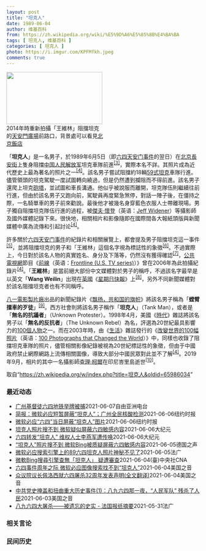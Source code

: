 ```yaml
---
layout: post
title: "坦克人"
date: 1989-06-04
author: 维基百科
from: https://zh.wikipedia.org/wiki/%E5%9D%A6%E5%85%8B%E4%BA%BA
tags: [ 坦克人, 维基百科 ]
categories: [ 坦克人 ]
photo: https://i.imgur.com/KPFMfkh.jpeg
comments: true
---
```

<div class="mw-parser-output"><div id="noteTA-6b9b8d4e" class="noteTA"><div class="noteTA-group"><div data-noteta-group-source="module" data-noteta-group="Music"></div><div data-noteta-group-source="module" data-noteta-group="IT"></div></div><div class="noteTA-local"><div data-noteta-code="zh-cn:胶卷; zh-hk:膠卷; zh-tw:底片;"></div><div data-noteta-code="zh-cn:录像; zh-hant:影片;"></div><div data-noteta-code="zh-cn:穆阿迈尔·卡扎菲; zh-tw:穆阿邁爾·格達費; zh-hk:卡達菲; zh-sg:穆阿迈尔·卡达菲;"></div><div data-noteta-code="zh-cn:卡扎菲; zh-tw:格達費; zh-hk:卡達菲; zh-sg:卡达菲;"></div><div data-noteta-code="zh-cn:沃尔特斯; zh-hk:華特絲;zh-tw:華特絲"></div><div data-noteta-code="zh-hans:大黄鸭; zh-cn:大黄鸭; zh-hk:橡皮鴨; zh-tw:黃色小鴨"></div></div></div>

<div class="thumb tright"><div class="thumbinner" style="width:252px;"><a href="/wiki/File:Intersection_of_East_Chang%27an_Avenue_and_Nanheyan_Street,_Beijing,_2014.jpg" class="image"><img alt="" src="//upload.wikimedia.org/wikipedia/commons/thumb/5/50/Intersection_of_East_Chang%27an_Avenue_and_Nanheyan_Street%2C_Beijing%2C_2014.jpg/250px-Intersection_of_East_Chang%27an_Avenue_and_Nanheyan_Street%2C_Beijing%2C_2014.jpg" decoding="async" width="250" height="136" class="thumbimage" srcset="//upload.wikimedia.org/wikipedia/commons/thumb/5/50/Intersection_of_East_Chang%27an_Avenue_and_Nanheyan_Street%2C_Beijing%2C_2014.jpg/375px-Intersection_of_East_Chang%27an_Avenue_and_Nanheyan_Street%2C_Beijing%2C_2014.jpg 1.5x, //upload.wikimedia.org/wikipedia/commons/thumb/5/50/Intersection_of_East_Chang%27an_Avenue_and_Nanheyan_Street%2C_Beijing%2C_2014.jpg/500px-Intersection_of_East_Chang%27an_Avenue_and_Nanheyan_Street%2C_Beijing%2C_2014.jpg 2x" data-file-width="6048" data-file-height="3288"></a>  <div class="thumbcaption"><div class="magnify"><a href="/wiki/File:Intersection_of_East_Chang%27an_Avenue_and_Nanheyan_Street,_Beijing,_2014.jpg" class="internal" title="放大"></a></div>2014年時重新拍攝「王維林」阻擋坦克的<a href="/wiki/%E5%A4%A9%E5%AE%89%E9%96%80%E5%BB%A3%E5%A0%B4" class="mw-redirect" title="天安門廣場">天安門廣場</a>前路口，背景處可以看見<a href="/wiki/%E5%8C%97%E4%BA%AC%E9%A3%AF%E5%BA%97" title="北京飯店">北京飯店</a></div></div></div>
<p>「<b>坦克人</b>」是一名男子，於1989年6月5日（即<a href="/wiki/%E5%85%AD%E5%9B%9B%E5%A4%A9%E5%AE%89%E9%97%A8%E4%BA%8B%E4%BB%B6" class="mw-redirect" title="六四天安门事件">六四天安门事件</a>的翌日）在<a href="/wiki/%E5%8C%97%E4%BA%AC" class="mw-redirect" title="北京">北京</a><a href="/wiki/%E9%95%B7%E5%AE%89%E8%A1%97" class="mw-redirect" title="長安街">長安街</a>上隻身阻擋<a href="/wiki/%E4%B8%AD%E5%9B%BD%E4%BA%BA%E6%B0%91%E8%A7%A3%E6%94%BE%E5%86%9B" title="中国人民解放军">中国人民解放军</a>坦克車隊前進<sup id="cite_ref-3" class="reference"><a href="#cite_note-3">[3]</a></sup>，實際本名不詳。其照片成為近代歷史上最為著名的照片之一<sup id="cite_ref-Patrick_Witty_1_4-0" class="reference"><a href="#cite_note-Patrick_Witty_1-4">[4]</a></sup>。該名男子嘗試阻擋約18輛<a href="/wiki/59%E5%BC%8F%E5%9D%A6%E5%85%8B" title="59式坦克">59式坦克</a>車隊行進。儘管領頭的坦克駕駛一度試圖轉向繞過，但是仍然遭到攔阻而不得前進。該名男子還爬上坦克<a href="/wiki/%E7%A0%B2%E5%A1%94" title="砲塔">砲塔</a>，並試圖和車長溝通。他似乎被說服而離開，坦克隊伍則繼續往前行進，但由於該名男子又跑向前，駕駛員再度緊急煞停，對話一陣子後，在僵持之際，一名騎單車的男子前來勸說。最後他才被幾名身穿藍色衣服人士帶離現場。男子獨自阻擋坦克隊伍行進的過程，被<span class="ilh-all" data-orig-title="傑夫·懷登" data-lang-code="en" data-lang-name="英语" data-foreign-title="Jeff Widener"><span class="ilh-page"><a href="/w/index.php?title=%E5%82%91%E5%A4%AB%C2%B7%E6%87%B7%E7%99%BB&amp;action=edit&amp;redlink=1" class="new" title="傑夫·懷登（页面不存在）">傑夫·懷登</a></span><span class="noprint ilh-comment">（<span class="ilh-lang">英语</span><span class="ilh-colon">：</span><span class="ilh-link"><a href="https://en.wikipedia.org/wiki/Jeff_Widener" class="extiw" title="en:Jeff Widener"><span lang="en" dir="auto">Jeff Widener</span></a></span>）</span></span>等攝影師及國外媒體記錄下來。很快地，相關相片和影像隨即在國際間各大報紙頭版與新聞媒體中廣為流傳和引起討论<sup id="cite_ref-Patrick_Witty_1_4-1" class="reference"><a href="#cite_note-Patrick_Witty_1-4">[4]</a></sup>。
</p><p>許多關於<a href="/wiki/%E5%85%AD%E5%9B%9B%E5%A4%A9%E5%AE%89%E9%97%A8%E4%BA%8B%E4%BB%B6" class="mw-redirect" title="六四天安门事件">六四天安门事件</a>的紀錄片和相關展覽上，都會提及男子阻擋坦克這一事件<sup id="cite_ref-辛菲_5-0" class="reference"><a href="#cite_note-辛菲-5">[5]</a></sup>，並將阻擋坦克的男子和「王維林」這個名字視為標誌性的象徵<sup id="cite_ref-6" class="reference"><a href="#cite_note-6">[6]</a></sup>。不過實際上，今日對於該名人物的真實姓名、身分及下落等，仍然沒有獲得確認<sup id="cite_ref-皮科·艾爾_7-0" class="reference"><a href="#cite_note-皮科·艾爾-7">[7]</a></sup>，<a href="/wiki/%E5%85%AC%E5%85%B1%E5%B9%BF%E6%92%AD%E7%94%B5%E8%A7%86%E5%85%AC%E5%8F%B8" title="公共广播电视公司">公共電視網</a>節目《<span class="ilh-all" data-orig-title="前線 (美國電視節目)" data-lang-code="en" data-lang-name="英语" data-foreign-title="Frontline (U.S. TV series)"><span class="ilh-page"><a href="/w/index.php?title=%E5%89%8D%E7%B7%9A_(%E7%BE%8E%E5%9C%8B%E9%9B%BB%E8%A6%96%E7%AF%80%E7%9B%AE)&amp;action=edit&amp;redlink=1" class="new" title="前線 (美國電視節目)（页面不存在）">前線</a></span><span class="noprint ilh-comment">（<span class="ilh-lang">英语</span><span class="ilh-colon">：</span><span class="ilh-link"><a href="https://en.wikipedia.org/wiki/Frontline_(U.S._TV_series)" class="extiw" title="en:Frontline (U.S. TV series)"><span lang="en" dir="auto">Frontline (U.S. TV series)</span></a></span>）</span></span>》曾在2006年為此拍攝紀錄片<sup id="cite_ref-Patrick_Witty_1_4-2" class="reference"><a href="#cite_note-Patrick_Witty_1-4">[4]</a></sup>。「<b>王維林</b>」是當前絕大部份中文媒體對於男子的稱呼，不過該名字最早是以英文「<span lang="en"><b>Wang Weilin</b></span>」出現在<a href="/wiki/%E8%8B%B1%E5%9C%8B" class="mw-redirect" title="英國">英國</a>《<a href="/wiki/%E6%AF%8F%E6%97%A5%E5%BF%AB%E5%A0%B1" title="每日快報">星期日快報</a>》上<sup id="cite_ref-洛杉磯時報_8-0" class="reference"><a href="#cite_note-洛杉磯時報-8">[8]</a></sup>，另外不同新聞媒體對於該名阻擋坦克者也有不同稱呼。
</p><p><a href="/wiki/%E4%B8%AD%E5%9B%BD%E4%BA%BA%E6%B0%91%E8%A7%A3%E6%94%BE%E5%86%9B%E6%96%87%E5%8C%96%E8%89%BA%E6%9C%AF%E4%B8%AD%E5%BF%83%E7%94%B5%E5%BD%B1%E7%94%B5%E8%A7%86%E5%88%B6%E4%BD%9C%E9%83%A8" title="中国人民解放军文化艺术中心电影电视制作部">八一電影製片廠</a>出品的新聞紀錄片《<a href="/wiki/%E9%A3%98%E6%89%AC%EF%BC%8C%E5%85%B1%E5%92%8C%E5%9B%BD%E7%9A%84%E6%97%97%E5%B8%9C" title="飘扬，共和国的旗帜">飘扬，共和国的旗帜</a>》將該名男子稱為「<b>螳臂擋車的歹徒</b>」<sup id="cite_ref-八九天安門事件解放軍縂政治部資料片_9-0" class="reference"><a href="#cite_note-八九天安門事件解放軍縂政治部資料片-9">[9]</a></sup>。西方社會則將該名男子稱作「<b>坦克人</b>」（Tank Man），或者是「<b>無名的抗議者</b>」（Unknown Protester）。1998年4月，美國《<a href="/wiki/%E6%99%82%E4%BB%A3_(%E9%9B%9C%E8%AA%8C)" class="mw-redirect" title="時代 (雜誌)">時代</a>》雜誌將該名男子以「<b>無名的反抗者</b>」（The Unknown Rebel）為名，評選為20世紀最具影響力的<a href="/wiki/%E6%97%B6%E4%BB%A3100%E4%BA%BA%EF%BC%9A%E6%9C%AC%E4%B8%96%E7%BA%AA%E6%9C%80%E9%87%8D%E8%A6%81%E7%9A%84%E4%BA%BA%E7%89%A9" title="时代100人：本世纪最重要的人物">100個人物</a>之一。而在2003年時，由《<a href="/wiki/%E7%94%9F%E6%B4%BB_(%E9%9B%9C%E8%AA%8C)" title="生活 (雜誌)">生活</a>》雜誌發行的《<span class="ilh-all" data-orig-title="改變世界的100幅照片" data-lang-code="en" data-lang-name="英语" data-foreign-title="100 Photographs that Changed the World"><span class="ilh-page"><a href="/w/index.php?title=%E6%94%B9%E8%AE%8A%E4%B8%96%E7%95%8C%E7%9A%84100%E5%B9%85%E7%85%A7%E7%89%87&amp;action=edit&amp;redlink=1" class="new" title="改變世界的100幅照片（页面不存在）">改變世界的100幅照片</a></span><span class="noprint ilh-comment">（<span class="ilh-lang">英语</span><span class="ilh-colon">：</span><span class="ilh-link"><a href="https://en.wikipedia.org/wiki/100_Photographs_that_Changed_the_World" class="extiw" title="en:100 Photographs that Changed the World"><span lang="en" dir="auto">100 Photographs that Changed the World</span></a></span>）</span></span>》中，同樣也收錄了阻擋坦克車隊的照片，儘管相關影像紀錄被視為20世紀標誌性的象徵，但由于中國政府禁止網際網路上流傳相關圖像，導致大部分中國民眾對此並不了解<sup id="cite_ref-Patrick_Witty_1_4-3" class="reference"><a href="#cite_note-Patrick_Witty_1-4">[4]</a></sup>。2019年9月，相片的其中一名攝影師<a href="/wiki/%E6%9F%A5%E7%90%86%C2%B7%E6%9F%AF%E7%88%BE_(%E6%94%9D%E5%BD%B1%E5%B8%AB)" title="查理·柯爾 (攝影師)">查理·柯爾</a>在印尼峇里島逝世<sup id="cite_ref-10" class="reference"><a href="#cite_note-10">[10]</a></sup>。
</p>
</div><noscript><img src="//zh.wikipedia.org/wiki/Special:CentralAutoLogin/start?type=1x1" alt="" title="" width="1" height="1" style="border: none; position: absolute;"></noscript>
<div class="printfooter">取自“<a dir="ltr" href="https://zh.wikipedia.org/w/index.php?title=坦克人&amp;oldid=65986034">https://zh.wikipedia.org/w/index.php?title=坦克人&amp;oldid=65986034</a>”</div><div id="recent-news"><h3>最近动态</h3><ul><li><a href="https://nodebe4.github.io/waimei/2021-06-07/%E5%B9%BF%E5%B7%9E%E5%9F%BA%E7%9D%A3%E5%BE%92%E5%85%AD%E5%9B%9B%E5%9C%B0%E9%93%81%E4%B8%BE%E7%89%8C%E8%A2%AB%E6%8D%95" title="广州基督徒六四地铁举牌被捕—— 六四天安门事件三十二周年，中国当局对相关言论严加管控，但各地仍然有人以不同方式悼念。广州有基督徒在地铁站展示标语被捕，相信已遭刑事拘留。广西有公民因为转发“坦克人...">广州基督徒六四地铁举牌被捕</a><time>2021-06-07</time><a class="tag">自由亚洲电台</a></li>
<li><a href="https://nodebe4.github.io/waimei/2021-06-06/%E7%AE%80%E6%8A%A5-%E5%BE%AE%E8%BD%AF%E5%BF%85%E5%BA%94%E7%9F%AD%E6%9A%82%E5%B1%8F%E8%94%BD-%E5%9D%A6%E5%85%8B%E4%BA%BA-%E5%B9%BF%E5%B7%9E%E5%85%A8%E6%B0%91%E6%A0%B8%E9%85%B8%E6%A3%80%E6%B5%8B" title="简报：微软必应短暂屏蔽“坦克人”；广州全民核酸检测—— Image 中国军队镇压了天安门广场抗议活动之后，一名后来被称为“坦克人”、身份不明的男子在北京拦住了一列坦克车。Credit...Jef...">简报：微软必应短暂屏蔽“坦克人”；广州全民核酸检测</a><time>2021-06-06</time><a class="tag">纽约时报</a></li>
<li><a href="https://nodebe4.github.io/waimei/2021-06-06/%E5%BE%AE%E8%BD%AF%E5%BF%85%E5%BA%94-%E5%85%AD%E5%9B%9B-%E5%BD%93%E6%97%A5%E5%B1%8F%E8%94%BD-%E5%9D%A6%E5%85%8B%E4%BA%BA-%E5%9B%BE%E7%89%87" title="微软必应“六四”当日屏蔽“坦克人”图片—— 孟建国 2021年6月7日 中国军队镇压了天安门广场抗议活动之后，一名后来被称为“坦克人”、身份不明的男子在北京拦住了一列坦克车。 Jeff Wide...">微软必应“六四”当日屏蔽“坦克人”图片</a><time>2021-06-06</time><a class="tag">纽约时报</a></li>
<li><a href="https://nodebe4.github.io/waimei/2021-06-06/%E5%9D%A6%E5%85%8B%E4%BA%BA%E7%85%A7%E7%89%87%E6%90%9C%E4%B8%8D%E5%88%B0-%E5%BE%AE%E8%BD%AF%E7%96%91%E4%BC%BC%E5%B1%8F%E8%94%BD%E5%85%AD%E5%9B%9B%E6%95%8F%E6%84%9F%E5%86%85%E5%AE%B9" title="坦克人照片搜不到 微软疑似屏蔽六四敏感内容—— 【大纪元2021年06月07日讯】（大纪元记者张婷综合报导）天安门大屠杀32周年当天，微软旗下Bing（必应）在全球范围内屏蔽了对六四事件具有标志...">坦克人照片搜不到 微软疑似屏蔽六四敏感内容</a><time>2021-06-06</time><a class="tag">大纪元</a></li>
<li><a href="https://nodebe4.github.io/waimei/2021-06-06/%E5%85%AD%E5%9B%9B%E8%BD%AC%E5%8F%91-%E5%9D%A6%E5%85%8B%E4%BA%BA-%E7%BB%B4%E6%9D%83%E4%BA%BA%E5%A3%AB%E6%9D%8E%E7%87%95%E5%86%9B%E9%81%AD%E4%BC%A0%E5%94%A4" title="六四转发“坦克人” 维权人士李燕军遭传唤—— 【大纪元2021年06月06日讯】（大纪元记者洪宁采访报导）广西维权人士李燕军于“六四”前在推特转发了一则纪念“八九六四”“坦克人”的则视频，遭当地...">六四转发“坦克人” 维权人士李燕军遭传唤</a><time>2021-06-06</time><a class="tag">大纪元</a></li>
<li><a href="https://nodebe4.github.io/waimei/2021-06-05/%E5%9D%A6%E5%85%8B%E4%BA%BA-%E7%85%A7%E7%89%87%E6%90%9C%E4%B8%8D%E5%88%B0-%E5%BE%AE%E8%BD%AFBing%E8%A2%AB%E8%B4%A8%E7%96%91%E5%B1%8F%E8%94%BD%E5%85%AD%E5%9B%9B%E6%95%8F%E6%84%9F%E5%86%85%E5%AE%B9" title="“坦克人”照片搜不到 微软Bing被质疑屏蔽六四敏感内容—— 2021-06-05T09:30:57.237Z （德国之声中文网）1989年天安门事件的一张照片“坦克人”被认为是20世纪的标志性...">“坦克人”照片搜不到 微软Bing被质疑屏蔽六四敏感内容</a><time>2021-06-05</time><a class="tag">德国之声</a></li>
<li><a href="https://nodebe4.github.io/waimei/2021-06-05/%E5%BE%AE%E8%BD%AF%E5%BF%85%E5%BA%94%E6%90%9C%E7%B4%A2%E5%BC%95%E6%93%8E%E4%B8%8A%E7%9A%8489%E5%85%AD%E5%9B%9B%E5%9D%A6%E5%85%8B%E4%BA%BA%E7%85%A7%E7%89%87%E7%A5%9E%E7%A7%98%E4%B8%8D%E8%A7%81%E4%BA%86" title="微软必应搜索引擎上的89六四坦克人照片神秘不见了—— 05/06/2021 - 10:08 据法新社报道，&quot;坦克人&quot;，这张1989年6月在天安门广场阻挡中国坦克纵队的身份不明...">微软必应搜索引擎上的89六四坦克人照片神秘不见了</a><time>2021-06-05</time><a class="tag">法广</a></li>
<li><a href="https://nodebe4.github.io/waimei/2021-06-04/%E5%BE%AE%E8%BB%9FBing%E6%90%9C%E5%B0%8B%E5%BC%95%E6%93%8E%E6%9F%A5%E7%84%A1-%E5%9D%A6%E5%85%8B%E4%BA%BA-%E7%96%91%E9%81%AD%E5%AF%A9%E6%9F%A5" title="微軟Bing搜尋引擎查無「坦克人」 疑遭審查—— （中央社西雅圖4日綜合外電報導）網路使用者今天通報，於科技企業微軟的搜尋引擎Bing上搜尋「坦克人」，不管是在美國或其他地方，都未顯示圖片結果，...">微軟Bing搜尋引擎查無「坦克人」 疑遭審查</a><time>2021-06-04</time><a class="tag">(臺)中央社CNA</a></li>
<li><a href="https://nodebe4.github.io/waimei/2021-06-04/%E5%85%AD%E5%9B%9B%E4%BA%8B%E4%BB%B6%E5%91%A8%E5%B9%B4%E4%B9%8B%E9%99%85-%E5%BE%AE%E8%BD%AF%E5%BF%85%E5%BA%94%E5%9B%BE%E5%83%8F%E6%90%9C%E7%B4%A2%E6%89%BE%E4%B8%8D%E5%88%B0-%E5%9D%A6%E5%85%8B%E4%BA%BA" title="六四事件周年之际 微软必应图像搜索找不到“坦克人”—— Fri, 04 Jun 2021 21:07:17 GMT 微软必应搜索引擎的“坦克人”图像搜索显示“无结果”。(2021年6月4日) 路...">六四事件周年之际 微软必应图像搜索找不到“坦克人”</a><time>2021-06-04</time><a class="tag">美国之音</a></li>
<li><a href="https://nodebe4.github.io/waimei/2021-06-04/%E4%BC%97%E8%AE%AE%E9%99%A2%E8%AE%AE%E9%95%BF%E4%BD%A9%E6%B4%9B%E8%A5%BF%E5%B0%B1%E5%85%AD%E5%9B%9B%E5%B1%A0%E6%9D%8032%E5%91%A8%E5%B9%B4%E5%8F%91%E8%A1%A8%E5%A3%B0%E6%98%8E(%E5%85%A8%E6%96%87%E7%BF%BB%E8%AF%91)" title="众议院议长佩洛西就六四屠杀32周年发表声明(全文翻译)—— Fri, 04 Jun 2021 20:15:59 GMT 资料照片:众议院议长佩洛西与人权组织“公民力量”创办人杨建利一同为“坦克人...">众议院议长佩洛西就六四屠杀32周年发表声明(全文翻译)</a><time>2021-06-04</time><a class="tag">美国之音</a></li>
<li><a href="https://nodebe4.github.io/waimei/2021-06-03/%E4%B8%AD%E5%85%B1%E5%85%9A%E5%8F%B2%E6%8E%A9%E7%9B%96%E5%92%8C%E6%89%AD%E6%9B%B2%E9%87%8D%E5%A4%A7%E5%8E%86%E5%8F%B2%E4%BA%8B%E4%BB%B6(1)-%E5%85%AB%E4%B9%9D%E5%85%AD%E5%9B%9B%E9%82%A3%E4%B8%80%E5%A4%9C-%E4%BA%BA%E6%B0%91%E5%86%9B%E9%98%9F-%E6%AE%8B%E6%9D%80%E4%BA%86%E4%BA%BA%E6%B0%91" title="中共党史掩盖和扭曲重大历史事件(1)：八九六四那一夜，“人民军队” 残杀了人民—— Thu, 03 Jun 2021 12:38:04 GMT “六四”事件中著名的“坦克人”照片 （摄于1989...">中共党史掩盖和扭曲重大历史事件(1)：八九六四那一夜，“人民军队” 残杀了人民</a><time>2021-06-03</time><a class="tag">美国之音</a></li>
<li><a href="https://nodebe4.github.io/waimei/2021-05-31/%E5%85%AB%E4%B9%9D%E5%85%AD%E5%9B%9B%E5%A4%A7%E5%B1%A0%E6%9D%80-%E8%A2%AB%E9%81%97%E5%BF%98%E7%9A%84%E5%8F%B2%E5%AE%9E-%E6%B3%95%E5%9B%BD%E6%8A%A5%E7%BA%B8%E6%91%98%E8%A6%81" title="八九六四大屠杀——被遗忘的史实 - 法国报纸摘要—— 31/05/2021 - 11:54 文章以坦克人作为切入点介绍了八九六四天安门事件的前后经过，指出，32年之后，六四受害者的人数依然是一个...">八九六四大屠杀——被遗忘的史实 - 法国报纸摘要</a><time>2021-05-31</time><a class="tag">法广</a></li>
</ul></div><div id="open-opinion"><h3>相关言论</h3><ul></ul></div><div id="mjls-record"><h3>民间历史</h3><ul></ul></div>